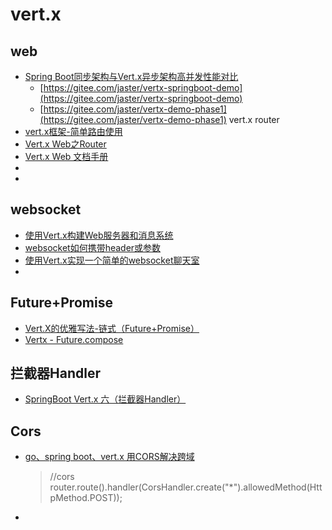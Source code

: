 
# vert.x

## web

- [Spring Boot同步架构与Vert.x异步架构高并发性能对比](https://blog.csdn.net/u013615903/article/details/79599446)
    - [https://gitee.com/jaster/vertx-springboot-demo](https://gitee.com/jaster/vertx-springboot-demo)
    - [https://gitee.com/jaster/vertx-demo-phase1](https://gitee.com/jaster/vertx-demo-phase1) vert.x router
- [vert.x框架-简单路由使用](https://www.cnblogs.com/c2g5201314/p/12840289.html)
- [Vert.x Web之Router](https://www.cnblogs.com/heqiyoujing/p/9757925.html)
- [Vert.x Web 文档手册](https://www.cnblogs.com/heqiyoujing/p/9746156.html)
- []()
- []()


## websocket
- [使用Vert.x构建Web服务器和消息系统](https://www.jianshu.com/p/e040ac572dd7)
- [websocket如何携带header或参数](https://blog.csdn.net/dmw412724/article/details/87282256)
- [使用Vert.x实现一个简单的websocket聊天室](https://blog.csdn.net/zhhactj/article/details/78728899)
- []()

## Future+Promise
- [Vert.X的优雅写法-链式（Future+Promise）](https://blog.csdn.net/uvwxyzhao/article/details/106529147)
- [Vertx - Future.compose](https://www.jianshu.com/p/38acf2cc6f2f)

## 拦截器Handler
- [SpringBoot Vert.x 六（拦截器Handler）](https://pencilso.cn/archives/cbef2fcb356646e2827ddd785787e134)

## Cors
- [go、spring boot、vert.x 用CORS解决跨域](https://blog.csdn.net/bw_yyziq/article/details/85337276)
    > //cors
      router.route().handler(CorsHandler.create("*").allowedMethod(HttpMethod.POST));
- []()
